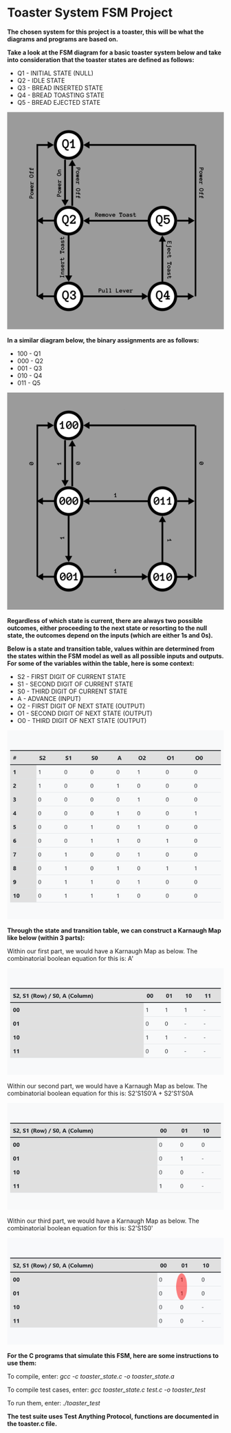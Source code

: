 # Toaster System FSM Project

**The chosen system for this project is a toaster, this will be what the diagrams and programs are based on.**

**Take a look at the FSM diagram for a basic toaster system below and take into consideration that the toaster states are defined as follows:**

- Q1 - INITIAL STATE (NULL)
- Q2 - IDLE STATE
- Q3 - BREAD INSERTED STATE
- Q4 - BREAD TOASTING STATE
- Q5 - BREAD EJECTED STATE

![Toaster FSM Diagram](https://github.com/wdtbinus/FSM---Virtual-Final-Project/blob/main/Resources/Toaster%20FSM%20Diagram.jpg?raw=true)

**In a similar diagram below, the binary assignments are as follows:**

- 100 - Q1
- 000 - Q2
- 001 - Q3
- 010 - Q4
- 011 - Q5

![Toaster FSM Diagram (Binary)](https://github.com/wdtbinus/FSM---Virtual-Final-Project/blob/main/Resources/Toaster%20FSM%20Diagram%20(Binary).jpg?raw=true)

**Regardless of which state is current, there are always two possible outcomes, either proceeding to the next state or resorting to the null state, the outcomes depend on the inputs (which are either 1s and 0s).**

**Below is a state and transition table, values within are determined from the states within the FSM model as well as all possible inputs and outputs. For some of the variables within the table, here is some context:**

- S2 - FIRST DIGIT OF CURRENT STATE
- S1 - SECOND DIGIT OF CURRENT STATE
- S0 - THIRD DIGIT OF CURRENT STATE
- A - ADVANCE (INPUT)
- O2 - FIRST DIGIT OF NEXT STATE (OUTPUT)
- O1 - SECOND DIGIT OF NEXT STATE (OUTPUT)
- O0 - THIRD DIGIT OF NEXT STATE (OUTPUT)

![State & Transition Table](https://github.com/wdtbinus/FSM---Virtual-Final-Project/blob/main/Resources/State%20&%20Transition%20Table.png?raw=true)

**Through the state and transition table, we can construct a Karnaugh Map like below (within 3 parts):**

Within our first part, we would have a Karnaugh Map as below. The combinatorial boolean equation for this is: A'

![Karnaugh Map 1st Part](https://github.com/wdtbinus/FSM---Virtual-Final-Project/blob/main/Resources/Karnaugh%20Map%20(1).png?raw=true)

Within our second part, we would have a Karnaugh Map as below. The combinatorial boolean equation for this is: S2'S1S0'A + S2'S1'S0A

![Karnaugh Map 2nd Part](https://github.com/wdtbinus/FSM---Virtual-Final-Project/blob/main/Resources/Karnaugh%20Map%20(2).png?raw=true)

Within our third part, we would have a Karnaugh Map as below. The combinatorial boolean equation for this is: S2'S1S0'

![Karnaugh Map 3rd Part](https://github.com/wdtbinus/FSM---Virtual-Final-Project/blob/main/Resources/Karnaugh%20Map%20(3).jpg?raw=true)

**For the C programs that simulate this FSM, here are some instructions to use them:**

To compile, enter:
*gcc -c toaster_state.c -o toaster_state.a*

To compile test cases, enter:
*gcc toaster_state.c test.c -o toaster_test*

To run them, enter:
*./toaster_test*

**The test suite uses Test Anything Protocol, functions are documented in the toaster.c file.**
